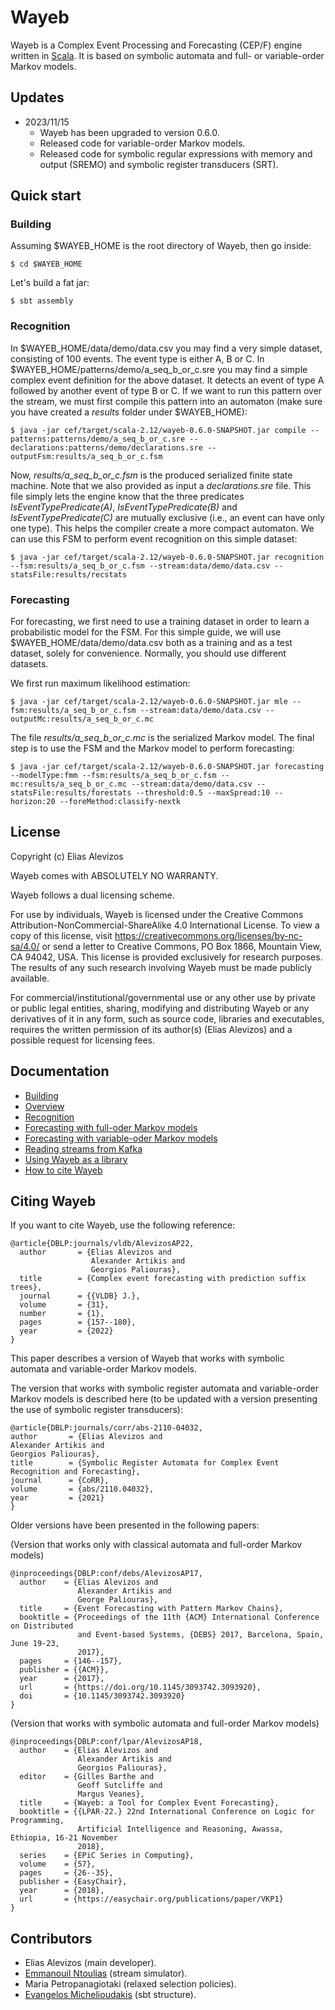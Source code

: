 # Wayeb

Wayeb is a Complex Event Processing and Forecasting (CEP/F) engine written in [Scala](http://scala-lang.org).
It is based on symbolic automata and full- or variable-order Markov models.

## Updates

- 2023/11/15
    - Wayeb has been upgraded to version 0.6.0.
    - Released code for variable-order Markov models.
    - Released code for symbolic regular expressions with memory and output (SREMO) and symbolic register transducers (SRT).

## Quick start

### Building

Assuming $WAYEB_HOME is the root directory of Wayeb,
then go inside:

```
$ cd $WAYEB_HOME
```

Let's build a fat jar:

```
$ sbt assembly
```

### Recognition

In $WAYEB_HOME/data/demo/data.csv you may find a very simple dataset,
consisting of 100 events. The event type is either A, B or C.
In $WAYEB_HOME/patterns/demo/a_seq_b_or_c.sre you may find a simple complex event definition for the above dataset.
It detects an event of type A followed by another event of type B or C.
If we want to run this pattern over the stream,
we must first compile this pattern into an automaton
(make sure you have created a *results* folder under $WAYEB_HOME):
```
$ java -jar cef/target/scala-2.12/wayeb-0.6.0-SNAPSHOT.jar compile --patterns:patterns/demo/a_seq_b_or_c.sre --declarations:patterns/demo/declarations.sre --outputFsm:results/a_seq_b_or_c.fsm
```
Now, *results/a_seq_b_or_c.fsm* is the produced serialized finite state machine.
Note that we also provided as input a *declarations.sre* file.
This file simply lets the engine know that the three predicates *IsEventTypePredicate(A)*, *IsEventTypePredicate(B)* and *IsEventTypePredicate(C)*
are mutually exclusive (i.e., an event can have only one type).
This helps the compiler create a more compact automaton.
We can use this FSM to perform event recognition on this simple dataset:
```
$ java -jar cef/target/scala-2.12/wayeb-0.6.0-SNAPSHOT.jar recognition --fsm:results/a_seq_b_or_c.fsm --stream:data/demo/data.csv --statsFile:results/recstats
```

### Forecasting

For forecasting, we first need to use a training dataset in order to learn a probabilistic model for the FSM.
For this simple guide,
we will use $WAYEB_HOME/data/demo/data.csv both as a training and as a test dataset,
solely for convenience.
Normally, you should use different datasets.

We first run maximum likelihood estimation:
```
$ java -jar cef/target/scala-2.12/wayeb-0.6.0-SNAPSHOT.jar mle --fsm:results/a_seq_b_or_c.fsm --stream:data/demo/data.csv --outputMc:results/a_seq_b_or_c.mc
```
The file *results/a_seq_b_or_c.mc* is the serialized Markov model.
The final step is to use the FSM and the Markov model to perform forecasting:
```
$ java -jar cef/target/scala-2.12/wayeb-0.6.0-SNAPSHOT.jar forecasting --modelType:fmm --fsm:results/a_seq_b_or_c.fsm --mc:results/a_seq_b_or_c.mc --stream:data/demo/data.csv --statsFile:results/forestats --threshold:0.5 --maxSpread:10 --horizon:20 --foreMethod:classify-nextk
```

## License

Copyright (c) Elias Alevizos

Wayeb comes with ABSOLUTELY NO WARRANTY.

Wayeb follows a dual licensing scheme.

For use by individuals,
Wayeb is licensed under the Creative Commons Attribution-NonCommercial-ShareAlike 4.0 International License.
To view a copy of this license, visit https://creativecommons.org/licenses/by-nc-sa/4.0/
or send a letter to Creative Commons, PO Box 1866, Mountain View, CA 94042, USA.
This license is provided exclusively for research purposes.
The results of any such research involving Wayeb must be made publicly available.

For commercial/institutional/governmental use or any other use by private or public
legal entities, sharing, modifying and distributing Wayeb or any derivatives of it
in any form, such as source code, libraries and executables, requires the written
permission of its author(s) (Elias Alevizos) and a possible request for licensing fees.

## Documentation

- [Building](docs/building.md)
- [Overview](docs/overview.md)
- [Recognition](docs/cep.md)
- [Forecasting with full-oder Markov models](docs/ceffmm.md)
- [Forecasting with variable-oder Markov models](docs/cefvmm.md)
- [Reading streams from Kafka](docs/kafkainput.md)
- [Using Wayeb as a library](docs/lib.md)
- [How to cite Wayeb](docs/references.md)

## Citing Wayeb
If you want to cite Wayeb, use the following reference:
```
@article{DBLP:journals/vldb/AlevizosAP22,
  author       = {Elias Alevizos and
                  Alexander Artikis and
                  Georgios Paliouras},
  title        = {Complex event forecasting with prediction suffix trees},
  journal      = {{VLDB} J.},
  volume       = {31},
  number       = {1},
  pages        = {157--180},
  year         = {2022}
}
```
This paper describes a version of Wayeb that works with symbolic automata and variable-order Markov models.

The version that works with symbolic register automata and variable-order Markov models is described here
(to be updated with a version presenting the use of symbolic register transducers):
```
@article{DBLP:journals/corr/abs-2110-04032,
author       = {Elias Alevizos and
Alexander Artikis and
Georgios Paliouras},
title        = {Symbolic Register Automata for Complex Event Recognition and Forecasting},
journal      = {CoRR},
volume       = {abs/2110.04032},
year         = {2021}
}
```

Older versions have been presented in the following papers:

(Version that works only with classical automata and full-order Markov models)
```
@inproceedings{DBLP:conf/debs/AlevizosAP17,
  author    = {Elias Alevizos and
               Alexander Artikis and
               George Paliouras},
  title     = {Event Forecasting with Pattern Markov Chains},
  booktitle = {Proceedings of the 11th {ACM} International Conference on Distributed
               and Event-based Systems, {DEBS} 2017, Barcelona, Spain, June 19-23,
               2017},
  pages     = {146--157},
  publisher = {{ACM}},
  year      = {2017},
  url       = {https://doi.org/10.1145/3093742.3093920},
  doi       = {10.1145/3093742.3093920}
} 
```

(Version that works with symbolic automata and full-order Markov models)
```
@inproceedings{DBLP:conf/lpar/AlevizosAP18,
  author    = {Elias Alevizos and
               Alexander Artikis and
               Georgios Paliouras},
  editor    = {Gilles Barthe and
               Geoff Sutcliffe and
               Margus Veanes},
  title     = {Wayeb: a Tool for Complex Event Forecasting},
  booktitle = {{LPAR-22.} 22nd International Conference on Logic for Programming,
               Artificial Intelligence and Reasoning, Awassa, Ethiopia, 16-21 November
               2018},
  series    = {EPiC Series in Computing},
  volume    = {57},
  pages     = {26--35},
  publisher = {EasyChair},
  year      = {2018},
  url       = {https://easychair.org/publications/paper/VKP1}
}

```

## Contributors

* Elias Alevizos (main developer).
* [Emmanouil Ntoulias](https://github.com/manosntoulias) (stream simulator).
* Maria Petropanagiotaki (relaxed selection policies).
* [Evangelos Michelioudakis](https://github.com/vagmcs) (sbt structure).
